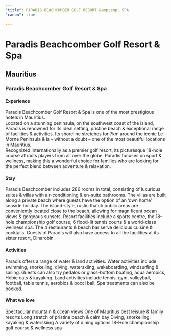 ```yaml
---
"title": PARADIS BEACHCOMBER GOLF RESORT &amp;amp; SPA
"canon": true

---
```


# Paradis Beachcomber Golf Resort & Spa
## Mauritius
### Paradis Beachcomber Golf Resort & Spa

#### Experience
Paradis Beachcomber Golf Resort &amp; Spa is one of the most prestigious hotels in Mauritius.  
Located on a stunning peninsula, on the southwest coast of the island, Paradis is renowned for its ideal setting, pristine beach &amp; exceptional range of facilities &amp; activities. 
Its shoreline stretches for 7km around the iconic Le Morne Peninsula &amp; is – without a doubt – one of the most beautiful locations in Mauritius.  
Recognized internationally as a premier golf resort, its picturesque 18-hole course attracts players from all over the globe.
Paradis focuses on sport &amp; wellness, making this a wonderful choice for families who are looking for the perfect blend between adventure &amp; relaxation.

#### Stay
Paradis Beachcomber includes 286 rooms in total, consisting of luxurious suites &amp; villas with air-conditioning &amp; en-suite bathrooms.
The villas are built along a private beach where guests have the option of an ‘own home’ seaside holiday.
The island-style, rustic thatch public areas are conveniently located close to the beach, allowing for magnificent ocean views &amp; gorgeous sunsets.  Resort facilities include a sports centre, the 18-hole championship golf course, 6 flood-lit tennis courts &amp; a world-class wellness spa.
The 4 restaurants &amp; beach bar serve delicious cuisine &amp; cocktails.  Guests of Paradis will also have access to all the facilities at its sister resort, Dinarobin.

#### Activities
Paradis offers a range of water &amp; land activities.  Water activities include swimming, snorkelling, diving, waterskiing, wakeboarding, windsurfing &amp; sailing.  Guests can also try pedalos or glass-bottom boating, aqua aerobics, Hobie cats &amp; kayaking. 
Land activities include tennis, gym, volleyball, football, table tennis, aerobics &amp; bocci ball.  Spa treatments can also be booked.


#### What we love
Spectacular mountain &amp; ocean views
One of Mauritius best leisure &amp; family resorts
Long stretch of pristine beach &amp; calm bay
Diving, snorkelling, kayaking &amp; waterskiing
A variety of dining options
18-Hole championship golf course &amp; wellness spa